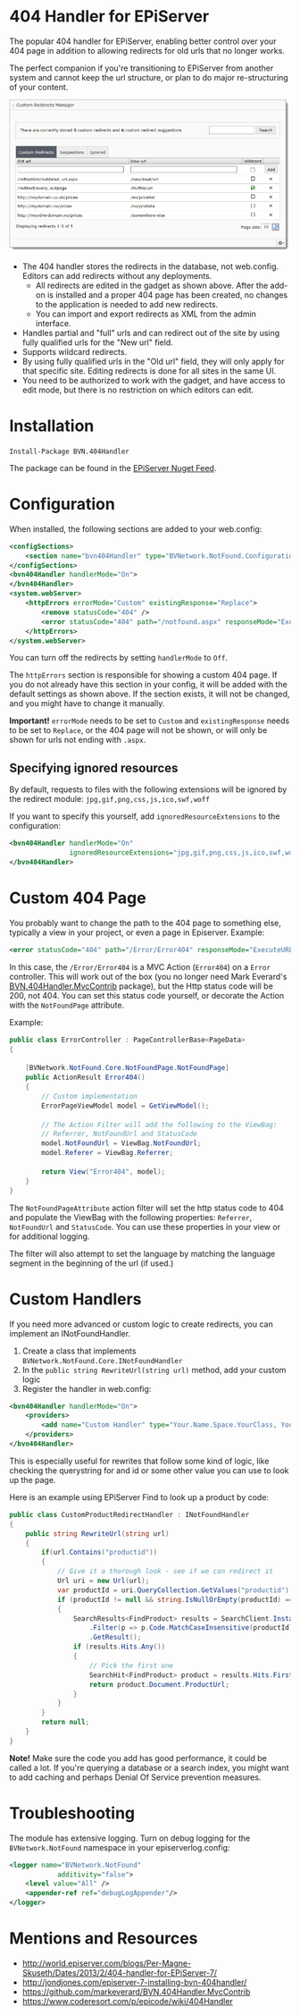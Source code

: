 # 404 Handler for EPiServer
The popular 404 handler for EPiServer, enabling better control over your 404 page in addition to allowing redirects for old urls that no longer works.

The perfect companion if you're transitioning to EPiServer from another system and cannot keep the url structure, or plan to do major re-structuring of your content.

![](https://raw.githubusercontent.com/BVNetwork/404handler/master/doc/img/Redirects.png)

- The 404 handler stores the redirects in the database, not web.config. Editors can add redirects without any deployments.
  - All redirects are edited in the gadget as shown above. After the add-on is installed and a proper 404 page has been created, no changes to the application is needed to add new redirects.
  - You can import and export redirects as XML from the admin interface.
- Handles partial and "full" urls and can redirect out of the site by using fully qualified urls for the "New url" field.
- Supports wildcard redirects.
- By using fully qualified urls in the "Old url" field, they will only apply for that specific site. Editing redirects is done for all sites in the same UI.
- You need to be authorized to work with the gadget, and have access to edit mode, but there is no restriction on which editors can edit.

# Installation
`Install-Package BVN.404Handler`

The package can be found in the [EPiServer Nuget Feed](http://nuget.episerver.com/).

# Configuration
When installed, the following sections are added to your web.config:

```xml
<configSections>
	<section name="bvn404Handler" type="BVNetwork.NotFound.Configuration.Bvn404HandlerConfiguration, BVNetwork.EPi404" />
</configSections>
<bvn404Handler handlerMode="On">
</bvn404Handler>
<system.webServer>        
	<httpErrors errorMode="Custom" existingResponse="Replace">
        <remove statusCode="404" />
        <error statusCode="404" path="/notfound.aspx" responseMode="ExecuteURL" />
    </httpErrors>
</system.webServer>
```

You can turn off the redirects by setting `handlerMode` to `Off`.

The `httpErrors` section is responsible for showing a custom 404 page. If you do not already have this section in your config, it will be added with the default settings as shown above. If the section exists, it will not be changed, and you might have to change it manually.

**Important!** `errorMode` needs to be set to `Custom` and `existingResponse` needs to be set to `Replace`, or the 404 page will not be shown, or will only be shown for urls not ending with `.aspx`. 

## Specifying ignored resources
By default, requests to files with the following extensions will be ignored by the redirect module: `jpg,gif,png,css,js,ico,swf,woff`

If you want to specify this yourself, add `ignoredResourceExtensions` to the configuration:
```xml
<bvn404Handler handlerMode="On" 
               ignoredResourceExtensions="jpg,gif,png,css,js,ico,swf,woff,eot,otf">
</bvn404Handler>
```

# Custom 404 Page
You probably want to change the path to the 404 page to something else, typically a view in your project, or even a page in Episerver. Example:

```xml
<error statusCode="404" path="/Error/Error404" responseMode="ExecuteURL" />
```

In this case, the `/Error/Error404` is a MVC Action (`Error404`) on a `Error` controller. This will work out of the box (you no longer need Mark Everard's [BVN.404Handler.MvcContrib](https://github.com/markeverard/BVN.404Handler.MvcContrib) package), but the Http status code will be 200, not 404. You can set this status code yourself, or decorate the Action with the `NotFoundPage` attribute.

Example:
```C#
public class ErrorController : PageControllerBase<PageData>
{
    
    [BVNetwork.NotFound.Core.NotFoundPage.NotFoundPage]
    public ActionResult Error404()
    {
		// Custom implementation
        ErrorPageViewModel model = GetViewModel();

        // The Action Filter will add the following to the ViewBag:
        // Referrer, NotFoundUrl and StatusCode
        model.NotFoundUrl = ViewBag.NotFoundUrl;
        model.Referer = ViewBag.Referrer;

        return View("Error404", model);
    }
}
```

The `NotFoundPageAttribute` action filter will set the http status code to 404 and populate the ViewBag with the following properties: `Referrer`, `NotFoundUrl` and `StatusCode`. You can use these properties in your view or for additional logging.

The filter will also attempt to set the language by matching the language segment in the beginning of the url (if used.)

# Custom Handlers
If you need more advanced or custom logic to create redirects, you can implement an INotFoundHandler.

1. Create a class that implements `BVNetwork.NotFound.Core.INotFoundHandler`
2. In the `public string RewriteUrl(string url)` method, add your custom logic
3. Register the handler in web.config:
```xml
<bvn404Handler handlerMode="On">
    <providers>
        <add name="Custom Handler" type="Your.Name.Space.YourClass, YourAssemblyName" />
    </providers>
</bvn404Handler>
```

This is especially useful for rewrites that follow some kind of logic, like checking the querystring for and id or some other value you can use to look up the page.

Here is an example using EPiServer Find to look up a product by code:

```csharp
public class CustomProductRedirectHandler : INotFoundHandler
{
    public string RewriteUrl(string url)
    {
        if(url.Contains("productid"))
        {
            // Give it a thorough look - see if we can redirect it
            Url uri = new Url(url);
            var productId = uri.QueryCollection.GetValues("productid").FirstOrDefault();
            if (productId != null && string.IsNullOrEmpty(productId) == false)
            {
                SearchResults<FindProduct> results = SearchClient.Instance.Search<FindProduct>()
                    .Filter(p => p.Code.MatchCaseInsensitive(productId))
                    .GetResult();
                if (results.Hits.Any())
                {
                    // Pick the first one
                    SearchHit<FindProduct> product = results.Hits.FirstOrDefault();
                    return product.Document.ProductUrl;
                }
            }
        }
        return null;
    }
}
```

**Note!** Make sure the code you add has good performance, it could be called a lot. If you're querying a database or a search index, you might want to add caching and perhaps Denial Of Service prevention measures.

# Troubleshooting
The module has extensive logging. Turn on debug logging for the `BVNetwork.NotFound` namespace in your episerverlog.config:
```xml
<logger name="BVNetwork.NotFound"
            additivity="false">
    <level value="All" />
    <appender-ref ref="debugLogAppender"/>
</logger>
```

# Mentions and Resources
* http://world.episerver.com/blogs/Per-Magne-Skuseth/Dates/2013/2/404-handler-for-EPiServer-7/
* http://jondjones.com/episerver-7-installing-bvn-404handler/
* https://github.com/markeverard/BVN.404Handler.MvcContrib
* https://www.coderesort.com/p/epicode/wiki/404Handler
